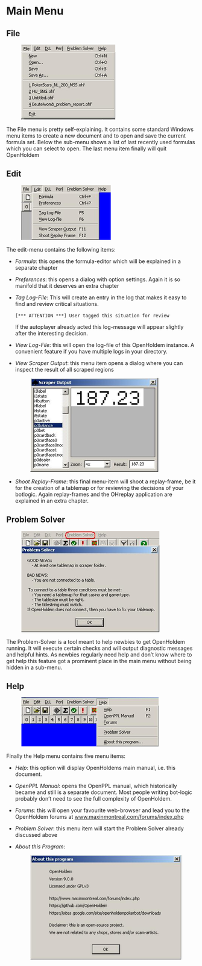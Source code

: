 # Main Menu

## File

<figure>
<img src="images/menu_file.JPG" />
</figure>

The File menu is pretty self-explaining. It contains some standard
Windows menu items to create a new document and to open and save the
current formula set. Below the sub-menu shows a list of last recently
used formulas which you can select to open. The last menu item finally
will quit OpenHoldem

## Edit

<figure>
<img src="images/menu_edit.JPG" />
</figure>

The edit-menu contains the following items:

- *Formula*: this opens the formula-editor which will be explained in a
  separate chapter

- *Preferences*: this opens a dialog with option settings. Again it is
  so manifold that it deserves an extra chapter

- *Tag Log-File*: This will create an entry in the log that makes it
  easy to find and review critical situations.

      [*** ATTENTION ***] User tagged this situation for review

  If the autoplayer already acted this log-message will appear slightly
  after the interesting decision.

- *View Log-File*: this will open the log-file of this OpenHoldem
  instance. A convenient feature if you have multiple logs in your
  directory.

- *View Scraper Output*: this menu item opens a dialog where you can
  inspect the result of all scraped regions

  <figure>
  <img src="images/dialog_scraper_output.JPG" />
  </figure>

- *Shoot Replay-Frame*: this final menu-item will shoot a replay-frame,
  be it for the creation of a tablemap or for reviewing the decisions of
  your botlogic. Again replay-frames and the OHreplay application are
  explained in an extra chapter.

## 

## Problem Solver

<figure>
<img src="images/menu_problem_solver.JPG" />
</figure>

The Problem-Solver is a tool meant to help newbies to get OpenHoldem
running. It will execute certain checks and will output diagnostic
messages and helpful hints. As newbies regularly need help and don’t
know where to get help this feature got a prominent place in the main
menu without being hidden in a sub-menu.

## Help

<figure>
<img src="images/menu_help.JPG" />
</figure>

Finally the Help menu contains five menu items:

- *Help*: this option will display OpenHoldems main manual, i.e. this
  document.

- *OpenPPL Manual*: opens the OpenPPL manual, which historically became
  and still is a separate document. Most people writing bot-logic
  probably don’t need to see the full complexity of OpenHoldem.

- *Forums*: this will open your favourite web-browser and lead you to
  the OpenHoldem forums at
  <a href="www.maxinmontreal.com/forums/index.php"
  class="uri">www.maxinmontreal.com/forums/index.php</a>

- *Problem Solver*: this menu item will start the Problem Solver already
  discussed above

- *About this Program*:

  <figure>
  <img src="images/dialog_about.JPG" />
  </figure>
